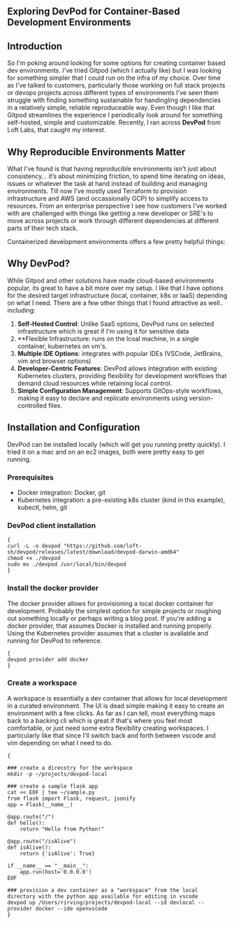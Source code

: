 ## Exploring DevPod for Container-Based Development Environments

## Introduction

So I'm poking around looking for some options for creating container based dev environments. I've tried Gitpod (which I actually like) but I was looking for something simpler that I could run on the infra of my choice. Over time as I've talked to customers, particularly those working on full stack projects or devops projects across different types of environments I've seen them struggle with finding something sustainable for handingling dependencies in a relatively simple, reliable reproduceable way.  Even though I like that Gitpod streamlines the experience I periodically look around for something self-hosted, simple and customizable. Recently, I ran across **DevPod** from Loft Labs, that caught my interest.

## Why Reproducible Environments Matter

What I've found is that having reproducible environments isn't just about consistency... it’s about minimizing friction, to spend time iterating on ideas, issues or whatever the task at hand instead of building and managing environments. Till now I've mostly used Terraform to provision infrastructure and AWS (and occassionally GCP) to simplify access to resources. From an enterprise perspective I see how customers I've worked with are challenged with things like getting a new developer or SRE's to move across projects or work through different dependencies at different parts of their tech stack. 

Containerized development environments offers a few pretty helpful things: 


## Why DevPod? 

While Gitpod and other solutions have made cloud-based  environments popular, its great to have a bit more over my setup. I like that I have options for the desired target infrastructure (local, container, k8s or IaaS) depending on what I need. There are a few other things that I found attractive as well.. including: 

1. **Self-Hosted Control**: Unlike SaaS options, DevPod runs on selected infrastructure which is great if I'm using it for sensitive data
2. **Flexible Infrastructure: runs on the lcoal machine, in a single container, kubernetes on vm's. 
3. **Multiple IDE Options**: integrates with popular IDEs (VSCode, JetBrains, vim and browser options)
4. **Developer-Centric Features**: DevPod allows integration with existing Kubernetes clusters, providing flexibility for development workflows that demand cloud resources while retaining local control.
5. **Simple Configuration Management**: Supports GitOps-style workflows, making it easy to declare and replicate environments using version-controlled files.


## Installation and Configuration

DevPod can be installed locally (which will get you running pretty quickly). I tried it on a mac and on an ec2 images, both were pretty easy to get running.

### Prerequisites
- Docker integration: Docker, git
- Kubernetes integration: a pre-existing k8s cluster (kind in this example), kubectl, helm, git



### DevPod client installation
```
{
curl -L -o devpod "https://github.com/loft-sh/devpod/releases/latest/download/devpod-darwin-amd64" 
chmod +x ./devpod
sudo mv ./devpod /usr/local/bin/devpod
}

```


### Install the docker provider
The docker provider allows for provisioning a local docker container for development. Probably the simplest option for simple projects or roughing out something locally or perhaps writing a blog post. If you're adding a docker provider, that assumes Docker is installed and running properly. Using the Kubernetes provider assumes that a cluster is available and running for DevPod to reference.

```
{
devpod provider add docker
}
```

### Create a workspace
A workspace is essentially a dev container that allows for local development in a curated environment. The UI is dead simple making it easy to create an environment with a few clicks. As far as I can tell, most everything maps back to a backing cli which is great if that's where you feel most comfortable, or just need some extra flexibility creating workspaces. I particularly like that since I'll switch back and forth between vscode and vim depending on what I need to do.

```
{

### create a direcotry for the workspace
mkdir -p ~/projects/devpod-local

### create a sample flask app
cat << EOF | tee ~/sample.py 
from flask import Flask, request, jsonify
app = Flask(__name__)

@app.route("/")
def hello():
    return "Hello from Python!"

@app.route("/isAlive")
def isAlive():
    return {'isAlive': True}

if __name__ == "__main__":
    app.run(host='0.0.0.0')
EOF

### provision a dev container as a "workspace" from the local directory with the python app available for editing in vscode
devpod up /Users/rirving/projects/devpod-local --id devlocal --provider docker --ide openvscode
}
```



